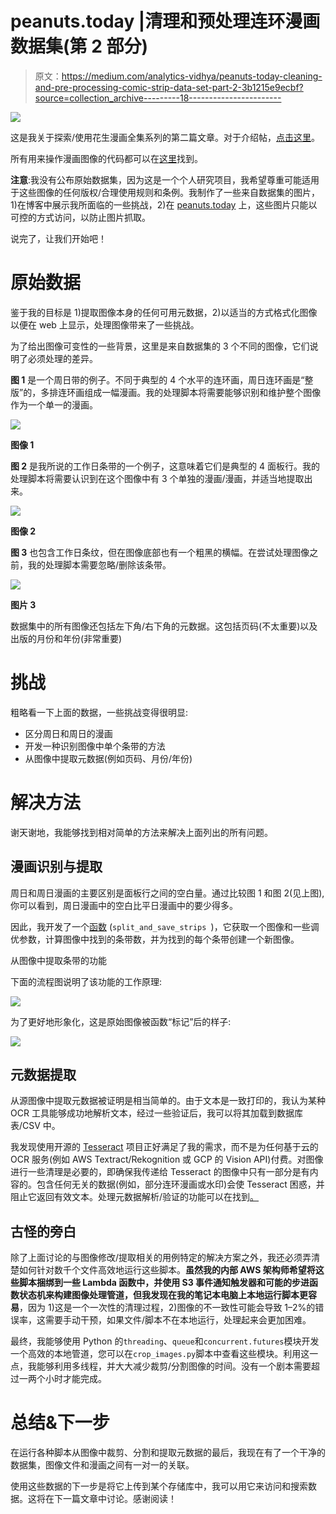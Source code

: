 # peanuts.today |清理和预处理连环漫画数据集(第 2 部分)

> 原文：<https://medium.com/analytics-vidhya/peanuts-today-cleaning-and-pre-processing-comic-strip-data-set-part-2-3b1215e9ecbf?source=collection_archive---------18----------------------->

![](img/9c7fbcbe632fb97608e9c523649bbcfd.png)

这是我关于探索/使用花生漫画全集系列的第二篇文章。对于介绍帖，[点击这里](/@craig.burdulis/peanuts-today-exploring-the-peanuts-in-the-cloud-with-machine-learning-part-1-ea89f0899f23)。

所有用来操作漫画图像的代码都可以在[这里](https://github.com/icj217/peanuts-comic-preprocessing)找到。

**注意**:我没有公布原始数据集，因为这是一个个人研究项目，我希望尊重可能适用于这些图像的任何版权/合理使用规则和条例。我制作了一些来自数据集的图片，1)在博客中展示我所面临的一些挑战，2)在 [peanuts.today](http://peanuts.today) 上，这些图片只能以可控的方式访问，以防止图片抓取。

说完了，让我们开始吧！

# 原始数据

鉴于我的目标是 1)提取图像本身的任何可用元数据，2)以适当的方式格式化图像以便在 web 上显示，处理图像带来了一些挑战。

为了给出图像可变性的一些背景，这里是来自数据集的 3 个不同的图像，它们说明了必须处理的差异。

**图 1** 是一个周日带的例子。不同于典型的 4 个水平的连环画，周日连环画是“整版”的，多排连环画组成一幅漫画。我的处理脚本将需要能够识别和维护整个图像作为一个单一的漫画。

![](img/92e5f540726161c2022fe6093b8430d6.png)

**图像 1**

**图 2** 是我所说的工作日条带的一个例子，这意味着它们是典型的 4 面板行。我的处理脚本将需要认识到在这个图像中有 3 个单独的漫画/漫画，并适当地提取出来。

![](img/8f206a01f531ca7d003882cfbffd691a.png)

**图像 2**

**图 3** 也包含工作日条纹，但在图像底部也有一个粗黑的横幅。在尝试处理图像之前，我的处理脚本需要忽略/删除该条带。

![](img/e53b332b4872e8fcbe3f44f395a46c6d.png)

**图片 3**

数据集中的所有图像还包括左下角/右下角的元数据。这包括页码(不太重要)以及出版的月份和年份(非常重要)

# 挑战

粗略看一下上面的数据，一些挑战变得很明显:

*   区分周日和周日的漫画
*   开发一种识别图像中单个条带的方法
*   从图像中提取元数据(例如页码、月份/年份)

# 解决方法

谢天谢地，我能够找到相对简单的方法来解决上面列出的所有问题。

## 漫画识别与提取

周日和周日漫画的主要区别是面板行之间的空白量。通过比较图 1 和图 2(见上图),你可以看到，周日漫画中的空白比平日漫画中的要少得多。

因此，我开发了一个[函数](https://github.com/icj217/peanuts-comic-preprocessing/blob/851b3194905f2bc9883accf845facb138c886d09/src/utils/split.py#L23) (`split_and_save_strips `)，它获取一个图像和一些调优参数，计算图像中找到的条带数，并为找到的每个条带创建一个新图像。

从图像中提取条带的功能

下面的流程图说明了该功能的工作原理:

![](img/10eff2de4967dbe5290aa415e90da513.png)

为了更好地形象化，这是原始图像被函数“标记”后的样子:

![](img/8a98599253b98b95d8934ecebb898d3d.png)

## 元数据提取

从源图像中提取元数据被证明是相当简单的。由于文本是一致打印的，我认为某种 OCR 工具能够成功地解析文本，经过一些验证后，我可以将其加载到数据库表/CSV 中。

我发现使用开源的 [Tesseract](https://github.com/tesseract-ocr/tesseract) 项目正好满足了我的需求，而不是为任何基于云的 OCR 服务(例如 AWS Textract/Rekognition 或 GCP 的 Vision API)付费。对图像进行一些清理是必要的，即确保我传递给 Tesseract 的图像中只有一部分是有内容的。包含任何无关的数据(例如，部分连环漫画或水印)会使 Tesseract 困惑，并阻止它返回有效文本。处理元数据解析/验证的功能可以在找到[。](https://github.com/icj217/peanuts-comic-preprocessing/blob/851b3194905f2bc9883accf845facb138c886d09/src/utils/metadata.py#L35)

## 古怪的旁白

除了上面讨论的与图像修改/提取相关的用例特定的解决方案之外，我还必须弄清楚如何针对数千个文件高效地运行这些脚本。**虽然我的内部 AWS 架构师希望将这些脚本捆绑到一些 Lambda 函数中，并使用 S3 事件通知触发器和可能的步进函数状态机来构建图像处理管道，但我发现在我的笔记本电脑上本地运行脚本更容易**，因为 1)这是一个一次性的清理过程，2)图像的不一致性可能会导致 1–2%的错误率，这需要手动干预，如果文件/脚本不在本地运行，处理起来会更加困难。

最终，我能够使用 Python 的`threading`、`queue`和`concurrent.futures`模块开发一个高效的本地管道，您可以在`crop_images.py`脚本中查看这些模块。利用这一点，我能够利用多线程，并大大减少裁剪/分割图像的时间。没有一个剧本需要超过一两个小时才能完成。

# **总结&下一步**

在运行各种脚本从图像中裁剪、分割和提取元数据的最后，我现在有了一个干净的数据集，图像文件和漫画之间有一对一的关联。

使用这些数据的下一步是将它上传到某个存储库中，我可以用它来访问和搜索数据。这将在下一篇文章中讨论。感谢阅读！